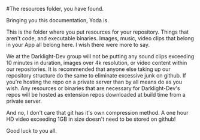 #The resources folder, you have found.

Bringing you this documentation, Yoda is.

This is the folder where you put resources for your repository. Things that
aren't code, and executable binaries. Images, music, video clips that belong
in your App all belong here. I wish there were more to say.

We at the Darklight-Dev group will not be putting any sound clips
exceeding 10 minutes in duration, images over 4k resolution, or video content
within our repositories. It is recommended that anyone else taking up our
repository structure do the same to eliminate excessive junk on github.
If you're hosting the repo on a private server than by all means do as you wish.
Any resources or binaries that are necessary for Darklight-Dev's repos will be
hosted as extension repos downloaded at build time from a private server.

And no, I don't care that git has it's own compression method. A one hour HD
video exceeding 1GB in size doesn't need to be stored on github!

Good luck to you all.
